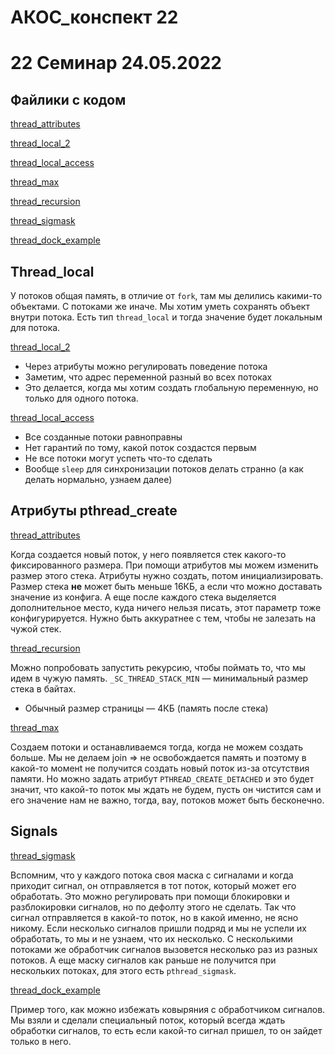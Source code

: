 # АКОС_конспект 22

# 22 Семинар 24.05.2022

## Файлики с кодом

[thread_attributes](thread_attributes.c)

[thread_local_2](thread_local_2.c)

[thread_local_access](thread_local_access.c)

[thread_max](thread_max.c)

[thread_recursion](thread_recursion.c)

[thread_sigmask](thread_sigmask.c)

[thread_dock_example](thread_dock_example.c)

## Thread_local

У потоков общая память, в отличие от `fork`, там мы делились какими-то объектами. С потоками же иначе. Мы хотим уметь сохранять объект внутри потока. Есть тип `thread_local` и тогда значение будет локальным для потока.

[thread_local_2](thread_local_2.c)

- Через атрибуты можно регулировать поведение потока
- Заметим, что адрес переменной разный во всех потоках
- Это делается, когда мы хотим создать глобальную переменную, но только для одного потока.

[thread_local_access](thread_local_access.c)

- Все созданные потоки равноправны
- Нет гарантий по тому, какой поток создастся первым
- Не все потоки могут успеть что-то сделать
- Вообще `sleep` для синхронизации потоков делать странно (а как делать нормально, узнаем далее)

## Атрибуты pthread_create

[thread_attributes](thread_attributes.c)

Когда создается новый поток, у него появляется стек какого-то фиксированного размера. При помощи атрибутов мы можем изменить размер этого стека. Атрибуты нужно создать, потом инициализировать. Размер стека **не** может быть меньше 16КБ, а если что можно доставать значение из конфига. А еще после каждого стека выделяется дополнительное место, куда ничего нельзя писать, этот параметр тоже конфигурируется. Нужно быть аккуратнее с тем, чтобы не залезать на чужой стек.

[thread_recursion](thread_recursion.c)

Можно попробовать запустить рекурсию, чтобы поймать то, что мы идем в чужую память. `_SC_THREAD_STACK_MIN` — минимальный размер стека в байтах.

- Обычный размер страницы — 4КБ (память после стека)

[thread_max](thread_max.c)

Создаем потоки и останавливаемся тогда, когда не можем создать больше. Мы не делаем join ⇒ не освобождается память и поэтому в какой-то моменt не получится создать новый поток из-за отсутствия памяти. Но можно задать атрибут `PTHREAD_CREATE_DETACHED` и это будет значит, что какой-то поток мы ждать не будем, пусть он чистится сам и его значение нам не важно, тогда, вау, потоков может быть бесконечно.

## Signals

[thread_sigmask](thread_sigmask.c)

Вспомним, что у каждого потока своя маска с сигналами и когда приходит сигнал, он отправляется в тот поток, который может его обработать. Это можно регулировать при помощи блокировки и разблокировки сигналов, но по дефолту этого не сделать. Так что сигнал отправляется в какой-то поток, но в какой именно, не ясно никому. Если несколько сигналов пришли подряд и мы не успели их обработать, то мы и не узнаем, что их несколько. С несколькими потоками же обработчик сигналов вызовется несколько раз из разных потоков. А еще маску сигналов как раньше не получится при нескольких потоках, для этого есть `pthread_sigmask`. 

[thread_dock_example](thread_dock_example.c)

Пример того, как можно избежать ковыряния с обработчиком сигналов. Мы взяли и сделали специальный поток, который всегда ждать обработки сигналов, то есть если какой-то сигнал пришел, то он зайдет только в него.
